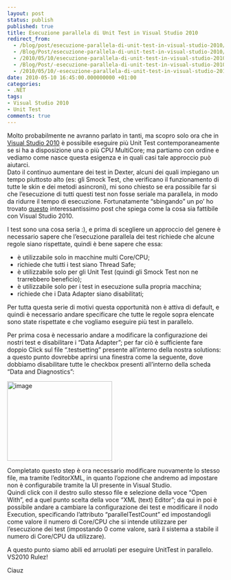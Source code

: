 ```yaml
---
layout: post
status: publish
published: true
title: Esecuzione parallela di Unit Test in Visual Studio 2010
redirect_from: 
  - /blog/post/esecuzione-parallela-di-unit-test-in-visual-studio-2010/
  - /Blog/Post/esecuzione-parallela-di-unit-test-in-visual-studio-2010/
  - /2010/05/10/esecuzione-parallela-di-unit-test-in-visual-studio-2010/
  - /Blog/Post/-esecuzione-parallela-di-unit-test-in-visual-studio-2010
  - /2010/05/10/-esecuzione-parallela-di-unit-test-in-visual-studio-2010
date: 2010-05-10 16:45:00.000000000 +01:00
categories:
- .NET
tags:
- Visual Studio 2010
- Unit Test
comments: true
---
```

<p>Molto probabilmente ne avranno parlato in tanti, ma scopro solo ora che in <a title="Visual Studio 2010" href="http://tostring.it/tags/archive/visual+studio+2010" target="_blank">Visual Studio 2010</a> è possibile eseguire più Unit Test contemporaneamente se si ha a disposizione una o più CPU MultiCore; ma partiamo con ordine e vediamo come nasce questa esigenza e in quali casi tale approccio può aiutarci.     <br />Dato il continuo aumentare dei test in Dexter, alcuni dei quali impiegano un tempo piuttosto alto (es: gli Smock Test, che verificano il funzionamento di tutte le skin e dei metodi asincroni), mi sono chiesto se era possibile far sì che l’esecuzione di tutti questi test non fosse seriale ma parallela, in modo da ridurre il tempo di esecuzione. Fortunatamente “sbingando” un po’ ho trovato <a title="Executing Unit Tests in parallel on a multi-CPU/core machine" href="http://blogs.msdn.com/vstsqualitytools/archive/2009/12/01/executing-unit-tests-in-parallel-on-a-multi-cpu-core-machine.aspx" rel="nofollow" target="_blank">questo</a> interessantissimo post che spiega come la cosa sia fattibile con Visual Studio 2010.</p>  <p>I test sono una cosa seria :), e prima di scegliere un approccio del genere è necessario sapere che l’esecuzione parallela dei test richiede che alcune regole siano rispettate, quindi è bene sapere che essa:</p>  <ul>   <li>è utilizzabile solo in macchine multi Core/CPU; </li>    <li>richiede che tutti i test siano Thread Safe; </li>    <li>è utilizzabile solo per gli Unit Test (quindi gli Smock Test non ne trarrebbero beneficio); </li>    <li>è utilizzabile solo per i test in esecuzione sulla propria macchina; </li>    <li>richiede che i Data Adapter siano disabilitati; </li> </ul>  <p>Per tutta questa serie di motivi questa opportunità non è attiva di default, e quindi è necessario andare specificare che tutte le regole sopra elencate sono state rispettate e che vogliamo eseguire più test in parallelo.</p>  <p>Per prima cosa è necessario andare a modificare la configurazione dei nostri test e disabilitare i “Data Adapter”; per far ciò è sufficiente fare doppio Click sul file “.testsetting” presente all’interno della nostra solutions: a questo punto dovrebbe aprirsi una finestra come la seguente, dove dobbiamo disabilitare tutte le checkbox presenti all’interno della scheda “Data and Diagnostics”:</p>  <p><a href="http://tostring.it/Content/Uploaded/image//imperugo/image.png" rel="shadowbox[UnitTestParallel]"><img style="border-right-width: 0px; display: inline; border-top-width: 0px; border-bottom-width: 0px; border-left-width: 0px" title="image" border="0" alt="image" src="http://tostring.it/Content/Uploaded/image//imperugo/image_thumb.png" width="244" height="185" /></a> </p>  <p>Completato questo step è ora necessario modificare nuovamente lo stesso file, ma tramite l’editorXML, in quanto l’opzione che andremo ad impostare non è configurabile tramite la UI presente in Visual Studio.    <br />Quindi click con il destro sullo stesso file e selezione della voce “Open With”, ed a quel punto scelta della voce “XML (text) Editor”; da qui in poi è possibile andare a cambiare la configurazione dei test e modificare il nodo Execution, specificando l’attributo “parallelTestCount” ed impostandogli come valore il numero di Core/CPU che si intende utilizzare per l’esecuzione dei test (impostando 0 come valore, sarà il sistema a stabile il numero di Core/CPU da utilizzare).</p>  <p>A questo punto siamo abili ed arruolati per eseguire UnitTest in parallelo.    <br />VS2010 Rulez!</p>  <p>Ciauz</p>
